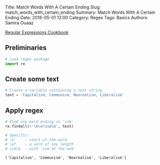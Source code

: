 Title: Match Words With A Certain Ending
Slug: match_words_with_certain_ending
Summary: Match Words With A Certain Ending
Date: 2016-05-01 12:00
Category: Regex
Tags: Basics
Authors: Samira Ouaaz



[Regular Expressions Cookbook](http://shop.oreilly.com/product/0636920023630.do)

## Preliminaries


```python
# Load regex package
import re
```

## Create some text


```python
# Create a variable containing a text string
text = 'Capitalism, Communism, Neorealism, Liberalism'
```

## Apply regex


```python
# Find any word ending in 'ism'
re.findall(r'\b\w*ism\b', text)

# Specific:
# \b     - start of the word
# \w*    - a word of any length
# ism\b  - with 'ism'at the end
```




    ['Capitalism', 'Communism', 'Neorealism', 'Liberalism']



